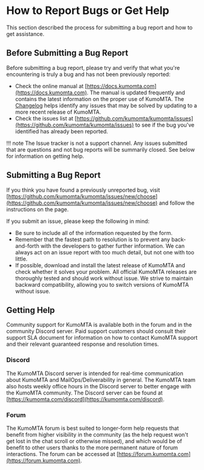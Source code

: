 
# How to Report Bugs or Get Help

This section described the process for submitting a bug report and how to get assistance.

## Before Submitting a Bug Report

Before submitting a bug report, please try and verify that what you're encountering is truly a bug and has not been previously reported:

* Check the online manual at [https://docs.kumomta.com](https://docs.kumomta.com). The manual is updated frequently and contains the latest information on the proper use of KumoMTA. The [Changelog](https://docs.kumomta.com/changelog.html) helps identify any issues that may be solved by updating to a more recent release of KumoMTA.
* Check the issues list at [https://github.com/kumomta/kumomta/issues](https://github.com/kumomta/kumomta/issues) to see if the bug you've identified has already been reported.

!!! note
    The Issue tracker is not a support channel. Any issues submitted that are
    questions and not bug reports will be summarily closed. See below for
    information on getting help.

## Submitting a Bug Report

If you think you have found a previously unreported bug, visit
[https://github.com/kumomta/kumomta/issues/new/choose](https://github.com/kumomta/kumomta/issues/new/choose)
and follow the instructions on the page.

If you submit an issue, please keep the following in mind:

* Be sure to include all of the information requested by the form.
* Remember that the fastest path to resolution is to prevent any
  back-and-forth with the developers to gather further information. We can always
  act on an issue report with too much detail, but not one with too little.
* If possible, download and install the latest release of KumoMTA and check
  whether it solves your problem. All official KumoMTA releases are thoroughly
  tested and should work without issue. We strive to maintain backward
  compatibility, allowing you to switch versions of KumoMTA without issue.

## Getting Help

Community support for KumoMTA is available both in the forum and in the
community Discord server. Paid support customers should consult their support
SLA document for information on how to contact KumoMTA support and their
relevant guaranteed response and resolution times.

### Discord

The KumoMTA Discord server is intended for real-time communication about
KumoMTA and MailOps/Deliverability in general. The KumoMTA team also hosts
weekly office hours in the Discord server to better engage with the KumoMTA
community. The Discord server can be found at
[https://kumomta.com/discord](https://kumomta.com/discord).

### Forum

The KumoMTA forum is best suited to longer-form help requests that benefit from
higher visibility in the community (as the help request won't get lost in the
chat scroll or otherwise missed), and which would be of benefit to other users
thanks to the more permanent nature of forum interactions. The forum can be
accessed at [https://forum.kumomta.com](https://forum.kumomta.com).
